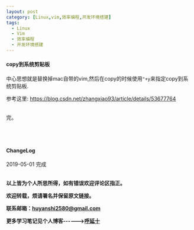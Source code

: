```yaml
---
layout: post
category: [Linux,vim,效率编程,开发环境搭建]
tags:
  - Linux
  - Vim
  - 效率编程
  - 开发环境搭建
---
```





#### copy到系统剪贴板

中心思想就是替换掉mac自带的vim,然后在copy的时候使用`"+y`来指定copy到系统剪贴板.

参考这里: https://blog.csdn.net/zhangxiao93/article/details/53677764

<br>
完。

<br>
<br>
<br>
<br>
<h4>ChangeLog</h4>
2019-05-01 完成
<br>
<br>

**以上皆为个人所思所得，如有错误欢迎评论区指正。**

**欢迎转载，烦请署名并保留原文链接。**

**联系邮箱：huyanshi2580@gmail.com**

**更多学习笔记见个人博客------><a href="{{ site.baseurl }}/">呼延十</a>**
